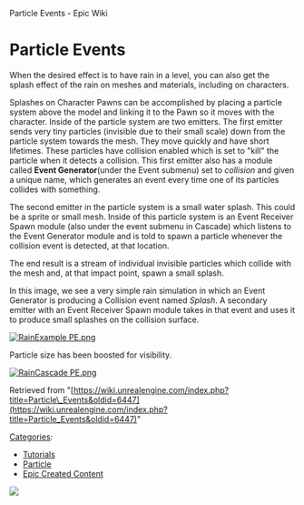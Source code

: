 Particle Events - Epic Wiki                    

Particle Events
===============

When the desired effect is to have rain in a level, you can also get the splash effect of the rain on meshes and materials, including on characters.

Splashes on Character Pawns can be accomplished by placing a particle system above the model and linking it to the Pawn so it moves with the character. Inside of the particle system are two emitters. The first emitter sends very tiny particles (invisible due to their small scale) down from the particle system towards the mesh. They move quickly and have short lifetimes. These particles have collision enabled which is set to "kill" the particle when it detects a collision. This first emitter also has a module called **Event Generator**(under the Event submenu) set to _collision_ and given a unique name, which generates an event every time one of its particles collides with something.

The second emitter in the particle system is a small water splash. This could be a sprite or small mesh. Inside of this particle system is an Event Receiver Spawn module (also under the event submenu in Cascade) which listens to the Event Generator module and is told to spawn a particle whenever the collision event is detected, at that location.

The end result is a stream of individual invisible particles which collide with the mesh and, at that impact point, spawn a small splash.

In this image, we see a very simple rain simulation in which an Event Generator is producing a Collision event named _Splash_. A secondary emitter with an Event Receiver Spawn module takes in that event and uses it to produce small splashes on the collision surface.

[![RainExample PE.png](https://d3ar1piqh1oeli.cloudfront.net/c/ce/RainExample_PE.png/940px-RainExample_PE.png)](/File:RainExample_PE.png)

Particle size has been boosted for visibility.

[![RainCascade PE.png](https://d26ilriwvtzlb.cloudfront.net/f/f5/RainCascade_PE.png)](/File:RainCascade_PE.png)

Retrieved from "[https://wiki.unrealengine.com/index.php?title=Particle\_Events&oldid=6447](https://wiki.unrealengine.com/index.php?title=Particle_Events&oldid=6447)"

[Categories](/Special:Categories "Special:Categories"):

*   [Tutorials](/Category:Tutorials "Category:Tutorials")
*   [Particle](/Category:Particle "Category:Particle")
*   [Epic Created Content](/Category:Epic_Created_Content "Category:Epic Created Content")

  ![](https://tracking.unrealengine.com/track.png)